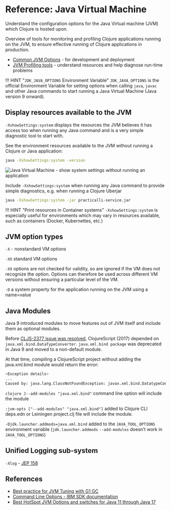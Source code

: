 # Reference: Java Virtual Machine

Understand the configuration options for the Java Virtual machine (JVM) which Clojure is hosted upon.

Overview of tools for monitoring and profiling Clojure applications running on the JVM, to ensure effective running of Clojure applications in production.

<!-- * Tools for managing a JVM -->
* [Common JVM Options](common-options.md) - for development and deployment
* [JVM Profiling tools](profile-tools.md) - understand resources and help diagnose run-time problems


!!! HINT "`JDK_JAVA_OPTIONS` Environment Variable"
    `JDK_JAVA_OPTIONS` is the official Environment Variable for setting options when calling `java`, `javac` and other Java commands to start running a Java Virtual Machine (Java version 9 onward).


## Display resources available to the JVM

`-XshowSettings:system` displays the resources the JVM believes it has access too when running any Java command and is a very simple diagnostic tool to start with.

See the environment resources available to the JVM without running a Clojure or Java application:

```bash
java -XshowSettings:system -version
```

![Java Virtual Machine - show system settings without running an application](https://raw.githubusercontent.com/practicalli/graphic-design/live/java/screenshots/java-command-options-showsettings-system-version.png)

Include `-XshowSettings:system` when running any Java command to provide simple diagnostics, e.g. when running a Clojure Uberjar

```bash
java -XshowSettings:system -jar practicalli-service.jar
```

!!! HINT "Print resources in Container systems"
    `-XshowSettings:system` is especially useful for environments which may vary in resources available, such as containers (Docker, Kubernettes, etc.)


## JVM option types

`-X` - nonstandard VM options

`-XX` standard VM options

`-XX` options are not checked for validity, so are ignored if the VM does not recognize the option. Options can therefore be used across different VM versions without ensuring a particular level of the VM.

`-D` a system property for the application running on the JVM using a name=value
<!-- TODO: is the java -D option an alternative to reading in a system.properties file? -->


## Java Modules

Java 9 introduced modules to move features out of JVM itself and include them as optional modules.

Before [CLJS-2377 issue was resolved](https://clojure.atlassian.net/browse/CLJS-2377), ClojureScript (2017) depended on `java.xml.bind.DataTypeConverter`. `java.xml.bind package` was deprecated in Java 9 and moved to a non-default module.

At that time, compiling a ClojureScript project without adding the java.xml.bind module would return the error:

```bash
<Exception details>
...
Caused by: java.lang.ClassNotFoundException: javax.xml.bind.DatatypeConverter
```

`clojure J--add-modules "java.xml.bind"` command line option will include the module

`:jvm-opts ["--add-modules" "java.xml.bind"]` added to Clojure CLI deps.edn or Leiningen project.clj file will include the module.

`-Djdk.launcher.addmods=java.xml.bind` added to the `JAVA_TOOL_OPTIONS` environment variable (`jdk.launcher.addmods` `--add-modules` doesn’t work in `JAVA_TOOL_OPTIONS`)


## Unified Logging sub-system

`-Xlog` - [JEP 158](https://openjdk.java.net/jeps/158)


## References

* [Best practice for JVM Tuning with G1 GC](https://backstage.forgerock.com/knowledge/kb/article/a75965340)
* [Command Line Options - IBM SDK documentation](https://www.ibm.com/docs/en/sdk-java-technology/7.1?topic=reference-command-line-options)
* [Best HotSpot JVM Options and switches for Java 11 through Java 17](https://blogs.oracle.com/javamagazine/post/the-best-hotspot-jvm-options-and-switches-for-java-11-through-java-17)


<!-- TODO: review IBM Java documentation JVM options -->

<!-- [IBM SDK Java Documentation - JVM -XX command line options](https://www.ibm.com/docs/en/sdk-java-technology/7.1?topic=options-jvm-xx-command-line) -->

<!-- -XXallowvmshutdown:[false|true] (default:true) -->
<!--     This option is provided as a workaround for customer applications that cannot shut down cleanly, as described in APAR IZ59734. -->

<!-- -XX:codecachetotal=<size> -->
<!--     Use this option to set the maximum size limit for the JIT code cache. This option also affects the size of the JIT data cache. -->
<!--     Start of changes for service refresh 3 fix pack 20-XX:[+|-]EnableCPUMonitorEnd of changes for service refresh 3 fix pack 20 -->
<!--     This option relates to the information about the CPU usage of thread categories that is available with the com.ibm.lang.management.JvmCpuMonitorMXBean application programming interface. CPU monitoring is enabled by default, and can be disabled by the command line option -XX:-EnableCPUMonitor. This option might not be supported in subsequent releases. -->

<!-- -XX:MaxDirectMemorySize -->
<!--     This option sets a limit on the amount of memory that can be reserved for all Direct Byte Buffers. -->

<!-- -XX:[+|-]PackedObject -->
<!--     The -XX:+PackedObject option enables packed object support. -->

<!-- -XX:[+|-]PageAlignDirectMemory -->
<!--     This option affects the alignment of direct byte buffer allocation. -->

<!-- -XX:[+|-]ReduceCPUMonitorOverhead -->
<!--     This option relates to the information about the CPU usage of thread categories that is available with the com.ibm.lang.management.JvmCpuMonitorMXBean application programming interface. This option affects the way that the JVM records the amount of CPU usage of non-Garbage Collection (GC) threads that do work on behalf of GC. -->

<!-- -XXsetHWPrefetch -->
<!--     This option enables or disables hardware prefetch. -->

<!-- -XX:ShareClassesEnableBCI -->
<!--     This option is equivalent to -Xshareclasses:enableBCI. -->

<!-- -XX:ShareClassesDisableBCI -->
<!--     The option -Xshareclasses:enableBCI is set by default. You can turn off this option by specifying -XX:ShareClassesDisableBCI when you start Java. -->

<!-- -XX:-StackTraceInThrowable -->
<!--     This option removes stack traces from exceptions. -->

<!-- -XX:[+|-]UseCompressedOops (64-bit only) -->
<!--     This option enables or disables compressed references in 64-bit JVMs, and is provided to help when porting applications from the Oracle JVM to the IBM JVM. This option might not be supported in subsequent releases. -->

<!-- -XX:[+|-]VerboseVerification -->
<!--     You can use this option to control the output of verbose diagnostic data that relates to verification. -->

<!-- -XX:[+|-]VMLockClassLoader -->
<!--     This option affects synchronization on class loaders that are not parallel-capable class loaders, during class loading. -->
